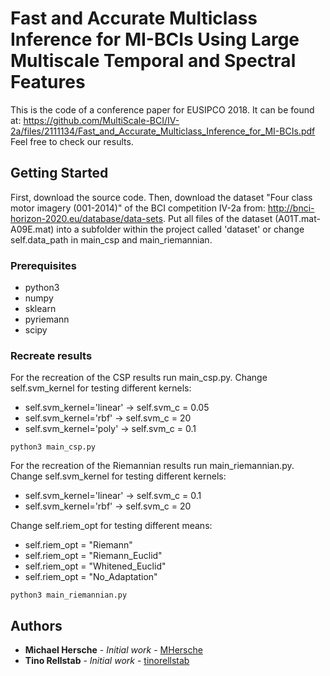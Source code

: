 # Fast and Accurate Multiclass Inference for MI-BCIs Using Large Multiscale Temporal and Spectral Features

This is the code of a conference paper for EUSIPCO 2018. It can be found at:
https://github.com/MultiScale-BCI/IV-2a/files/2111134/Fast_and_Accurate_Multiclass_Inference_for_MI-BCIs.pdf
Feel free to check our results. 

## Getting Started

First, download the source code.
Then, download the dataset "Four class motor imagery (001-2014)" of the BCI competition IV-2a from: http://bnci-horizon-2020.eu/database/data-sets. Put all files of the dataset (A01T.mat-A09E.mat) into a subfolder within the project called 'dataset' or change self.data_path in main_csp and main_riemannian. 

### Prerequisites

- python3
- numpy
- sklearn
- pyriemann
- scipy


### Recreate results

For the recreation of the CSP results run main_csp.py. 
Change self.svm_kernel for testing different kernels:
- self.svm_kernel='linear'  -> self.svm_c = 0.05
- self.svm_kernel='rbf'     -> self.svm_c = 20
- self.svm_kernel='poly'    -> self.svm_c = 0.1

```
python3 main_csp.py
```
For the recreation of the Riemannian results run main_riemannian.py. 
Change self.svm_kernel for testing different kernels:
- self.svm_kernel='linear'  -> self.svm_c = 0.1
- self.svm_kernel='rbf'     -> self.svm_c = 20

Change self.riem_opt for testing different means:
- self.riem_opt = "Riemann"
- self.riem_opt = "Riemann_Euclid" 
- self.riem_opt = "Whitened_Euclid"
- self.riem_opt = "No_Adaptation"

```
python3 main_riemannian.py
```

## Authors

* **Michael Hersche** - *Initial work* - [MHersche](https://github.com/MHersche)
* **Tino Rellstab** - *Initial work* - [tinorellstab](https://github.com/tinorellstab)
